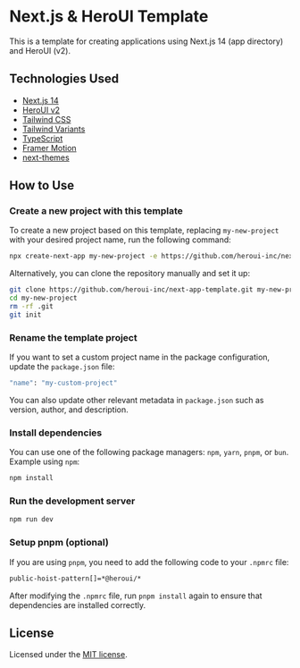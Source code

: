 # Next.js & HeroUI Template

This is a template for creating applications using Next.js 14 (app directory) and HeroUI (v2).

## Technologies Used

- [Next.js 14](https://nextjs.org/docs/getting-started)
- [HeroUI v2](https://heroui.com/)
- [Tailwind CSS](https://tailwindcss.com/)
- [Tailwind Variants](https://tailwind-variants.org)
- [TypeScript](https://www.typescriptlang.org/)
- [Framer Motion](https://www.framer.com/motion/)
- [next-themes](https://github.com/pacocoursey/next-themes)

## How to Use

### Create a new project with this template

To create a new project based on this template, replacing `my-new-project` with your desired project name, run the following command:

```bash
npx create-next-app my-new-project -e https://github.com/heroui-inc/next-app-template
```

Alternatively, you can clone the repository manually and set it up:

```bash
git clone https://github.com/heroui-inc/next-app-template.git my-new-project
cd my-new-project
rm -rf .git
git init
```

### Rename the template project

If you want to set a custom project name in the package configuration, update the `package.json` file:

```bash
"name": "my-custom-project"
```

You can also update other relevant metadata in `package.json` such as version, author, and description.

### Install dependencies

You can use one of the following package managers: `npm`, `yarn`, `pnpm`, or `bun`. Example using `npm`:

```bash
npm install
```

### Run the development server

```bash
npm run dev
```

### Setup pnpm (optional)

If you are using `pnpm`, you need to add the following code to your `.npmrc` file:

```bash
public-hoist-pattern[]=*@heroui/*
```

After modifying the `.npmrc` file, run `pnpm install` again to ensure that dependencies are installed correctly.

## License

Licensed under the [MIT license](https://github.com/heroui-inc/next-app-template/blob/main/LICENSE).

